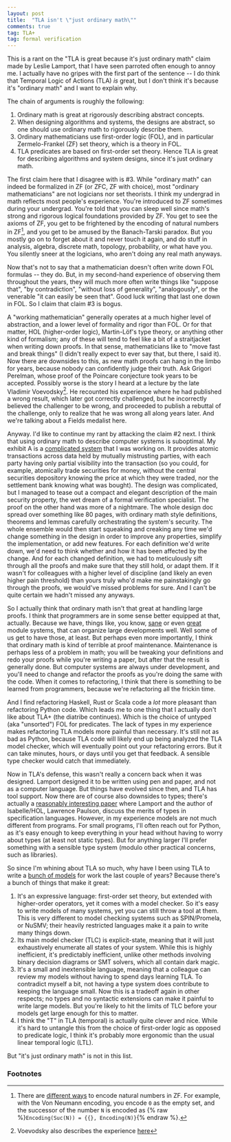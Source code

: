 ```yaml
---
layout: post
title:  "TLA isn't \"just ordinary math\""
comments: true
tag: TLA+
tag: formal verification
---
```


This is a rant on the "TLA is great because it's just ordinary math" claim made by Leslie Lamport, that I have seen parroted often enough to annoy me. I actually have no gripes with the first part of the sentence -- I do think that Temporal Logic of Actions (TLA) *is* great, but I don't think it's because it's "ordinary math" and I want to explain why.

The chain of arguments is roughly the following:

1. Ordinary math is great at rigorously describing abstract concepts.
2. When designing algorithms and systems, the designs are abstract, so one should use ordinary math to rigorously describe them.
3. Ordinary mathematicians use first-order logic (FOL), and in particular Zermelo-Frankel (ZF) set theory, which is a theory in FOL.
4. TLA predicates are based on first-order set theory. Hence TLA is great for describing algorithms and system designs, since it's just ordinary math.

The first claim here that I disagree with is #3. While "ordinary math" can indeed be formalized in ZF (or ZFC, ZF with choice), most "ordinary mathematicians" are not logicians nor set theorists. I think my undergrad in math reflects most people's experience. You're introduced to ZF sometimes during your undergrad. You're told that you can sleep well since math's strong and rigorous logical foundations provided by ZF. You get to see the axioms of ZF, you get to be frightened by the encoding of natural numbers in ZF[^encoding], and you get to be amused by the Banach-Tarski paradox. But you mostly go on to forget about it and never touch it again, and do stuff in analysis, algebra, discrete math, topology, probability, or what have you. You silently sneer at the logicians, who aren't doing any real math anyways.

Now that's not to say that a mathematician doesn't often write down FOL formulas -- they do. But, in my second-hand experience of observing them throughout the years, they will much more often write things like "suppose that", "by contradiction", "without loss of generality", "analogously", or the venerable "it can easily be seen that". Good luck writing that last one down in FOL. So I claim that claim #3 is bogus.

A "working mathematician" generally operates at a much higher level of abstraction, and a lower level of formality and rigor than FOL. Or for that matter, HOL (higher-order logic), Martin-Löf's type theory, or anything other kind of formalism; any of these will tend to feel like a bit of a straitjacket when writing down proofs. In that sense, mathematicians like to "move fast and break things" (I didn't really expect to ever say that, but there, I said it). Now there are downsides to this, as new math proofs can hang in the limbo for years, because nobody can confidently judge their truth. Ask Grigori Perelman, whose proof of the Poincare conjecture took years to be accepted. Possibly worse is the story I heard at a lecture by the late Vladimir Voevodsky[^Voevodsky]. He recounted his experience where he had published a wrong result, which later got correctly challenged, but he incorrectly believed the challenger to be wrong, and proceeded to publish a rebuttal of the challenge, only to realize that he was wrong all along years later. And we're talking about a Fields medalist here.

Anyway. I'd like to continue my rant by attacking the claim #2 next. I think that using ordinary math to describe computer systems is suboptimal. My exhibit A is a [complicated system](https://canton.network) that I was working on. It provides atomic transactions across data held by mutually mistrusting parties, with each party having only partial visibility into the transaction (so you could, for example, atomically trade securities for money, without the central securities depository knowing the price at which they were traded, nor the settlement bank knowing what was bought). The design was complicated, but I managed to tease out a compact and elegant description of the main security property, the wet dream of a formal verification specialist. The proof on the other hand was more of a nightmare. The whole design doc spread over something like 80 pages, with ordinary math style definitions, theorems and lemmas carefully orchestrating the system's security. The whole ensemble would then start squeaking and creaking any time we'd change something in the design in order to improve any properties, simplify the implementation, or add new features. For each definition we'd write down, we'd need to think whether and how it has been affected by the change. And for each changed definition, we had to meticulously sift through all the proofs and make sure that they still hold, or adapt them. If it wasn't for colleagues with a higher level of discipline (and likely an even higher pain threshold) than yours truly who'd make me painstakingly go through the proofs, we would've missed problems for sure. And I can't be quite certain we hadn't missed any anyways.

So I actually think that ordinary math isn't that great at handling large proofs. I think that programmers are in some sense better equipped at that, actually. Because we have, things like, you know, [sane](https://en.wikipedia.org/wiki/Standard_ML#Module_system) or even [great](https://people.mpi-sws.org/~rossberg/papers/Rossberg%20-%201ML%20--%20Core%20and%20modules%20united%20%5BJFP%5D.pdf) module systems, that can organize large developments well. Well some of us get to have those, at least. But perhaps even more importantly, I think that ordinary math is kind of terrible at proof maintenance. Maintenance is perhaps less of a problem in math; you will be tweaking your definitions and redo your proofs while you're writing a paper, but after that the result is generally done. But computer systems are always under development, and you'll need to change and refactor the proofs as you're doing the same with the code. When it comes to refactoring, I think that there is something to be learned from programmers, because we're refactoring all the frickin time.

And I find refactoring Haskell, Rust or Scala code a *lot* more pleasant than refactoring Python code.
Which leads me to one thing that I actually don't like about TLA+ (the diatribe continues). Which is the choice of untyped (aka "unsorted") FOL for predicates. The lack of types in my experience makes refactoring TLA models more painful than necessary. It's still not as bad as Python, because TLA code will likely end up being analyzed the TLA model checker, which will eventually point out your refactoring errors. But it can take minutes, hours, or days until you get that feedback. A sensible type checker would catch that immediately.

Now in TLA's defense, this wasn't really a concern back when it was designed. Lamport designed it to be written using pen and paper, and not as a computer language. But things have evolved since then, and TLA has tool support. Now there are of course also downsides to types; there's actually a [reasonably interesting paper](https://dl.acm.org/doi/pdf/10.1145/319301.319317) where Lamport and the author of Isabelle/HOL, Lawrence Paulson, discuss the merits of types in specification languages. However, in my experience models are not much different from programs. For small programs, I'll often reach out for Python, as it's easy enough to keep everything in your head without having to worry about types (at least not static types). But for anything larger I'll prefer something with a sensible type system (modulo other practical concerns, such as libraries).

So since I'm whining about TLA so much, why have I been using TLA to write a [bunch of models](https://github.com/dfinity/tla-models) for work the last couple of years? Because there's a bunch of things that make it great:

1. It's an expressive language: first-order set theory, but extended with higher-order operators, yet it comes with a model checker. So it's easy to write models of many systems, yet you can still throw a tool at them. This is very different to model checking systems such as SPIN/Promela, or NuSMV; their heavily restricted languages make it a pain to write many things down.
1. Its main model checker (TLC) is explicit-state, meaning that it will just exhaustively enumerate all states of your system. While this is highly inefficient, it's predictably inefficient, unlike other methods involving binary decision diagrams or SMT solvers, which all contain dark magic.
1. It's a small and inextensible language, meaning that a colleague can review my models without having to spend days learning TLA. To contradict myself a bit, not having a type system does contribute to keeping the language small. Now this is a tradeoff again in other respects; no types and no syntactic extensions can make it painful to write large models. But you're likely to hit the limits of TLC before your models get large enough for this to matter.
1. I think the "T" in TLA (temporal) is actually quite clever and nice. While it's hard to untangle this from the choice of first-order logic as opposed to predicate logic, I think it's probably more ergonomic than the usual linear temporal logic (LTL).

But "it's just ordinary math" is not in this list.

### Footnotes

[^encoding]: There are [different ways](https://en.wikipedia.org/wiki/Set-theoretic_definition_of_natural_numbers) to encode natural numbers in ZF. For example, with the Von Neumann encoding, you encode `0` as the empty set, and the successor of the number `N` is encoded as {% raw %}`Encoding(Suc(N)) = {{}, Encoding(N)}`{% endraw %}.
[^Voevodsky]: Voevodsky also describes the experience [here](https://www.ias.edu/sites/default/files/pdfs/publications/letter-2014-summer.pdf)
[^sane-modules]:
